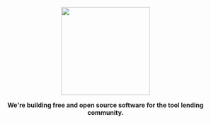 <p align="center">
  <img src="https://user-images.githubusercontent.com/5107025/234856586-4b7db7b7-c07c-4c08-b7b8-b31a9bae14de.svg" width="200" />
</p>
<p align="center"><strong>We're building free and open source software for the tool lending community.</strong></p>
